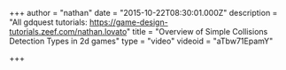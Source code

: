 +++
author = "nathan"
date = "2015-10-22T08:30:01.000Z"
description = "All gdquest tutorials: https://game-design-tutorials.zeef.com/nathan.lovato"
title = "Overview of Simple Collisions Detection Types in 2d games"
type = "video"
videoid = "aTbw71EpamY"

+++

